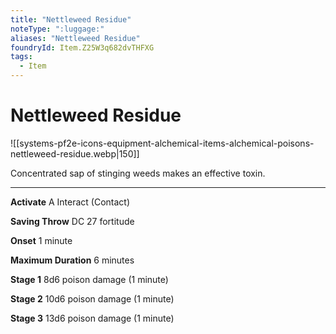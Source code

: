 ```yaml
---
title: "Nettleweed Residue"
noteType: ":luggage:"
aliases: "Nettleweed Residue"
foundryId: Item.Z25W3q682dvTHFXG
tags:
  - Item
---
```


# Nettleweed Residue
![[systems-pf2e-icons-equipment-alchemical-items-alchemical-poisons-nettleweed-residue.webp|150]]

Concentrated sap of stinging weeds makes an effective toxin.

* * *

**Activate** A Interact (Contact)

**Saving Throw** DC 27 fortitude

**Onset** 1 minute

**Maximum Duration** 6 minutes

**Stage 1** 8d6 poison damage (1 minute)

**Stage 2** 10d6 poison damage (1 minute)

**Stage 3** 13d6 poison damage (1 minute)
